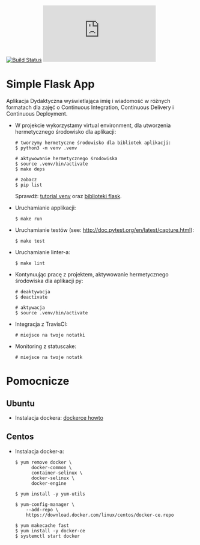   [![Build Status](https://travis-ci.com/kamilaolech/se_hello_printer_app.svg?branch=master)](https://travis-ci.com/kamilaolech/se_hello_printer_app)   [![Build Status](https://app.statuscake.com/button/index.php?Track=5902161&Days=1&Design=4)](https://statuscake.com)

# Simple Flask App

Aplikacja Dydaktyczna wyświetlająca imię i wiadomość w różnych formatach dla zajęć
o Continuous Integration, Continuous Delivery i Continuous Deployment.

- W projekcie wykorzystamy virtual environment, dla utworzenia hermetycznego środowisko dla aplikacji:

  ```
  # tworzymy hermetyczne środowisko dla bibliotek aplikacji:
  $ python3 -m venv .venv

  # aktywowanie hermetycznego środowiska
  $ source .venv/bin/activate
  $ make deps

  # zobacz
  $ pip list
  ```

  Sprawdź: [tutorial venv](https://docs.python.org/3/tutorial/venv.html) oraz [biblioteki flask](http://flask.pocoo.org).

- Uruchamianie applikacji:

  ```
  $ make run
  ```

- Uruchamianie testów (see: http://doc.pytest.org/en/latest/capture.html):

  ```
  $ make test
  ```

- Uruchamianie linter-a:

    ```
  $ make lint
    ```

- Kontynuując pracę z projektem, aktywowanie hermetycznego środowiska dla aplikacji py:

  ```
  # deaktywacja
  $ deactivate
  ```

  ```
  # aktywacja
  $ source .venv/bin/activate
  ```

- Integracja z TravisCI:

  ```
  # miejsce na twoje notatki
  ```

- Monitoring z statuscake:

    ```
  # miejsce na twoje notatk
    ```

# Pomocnicze

## Ubuntu

- Instalacja dockera: [dockerce howto](https://docs.docker.com/install/linux/docker-ce/ubuntu/)

## Centos

- Instalacja docker-a:

  ```
  $ yum remove docker \
        docker-common \
        container-selinux \
        docker-selinux \
        docker-engine

  $ yum install -y yum-utils

  $ yum-config-manager \
      --add-repo \
      https://download.docker.com/linux/centos/docker-ce.repo

  $ yum makecache fast
  $ yum install -y docker-ce
  $ systemctl start docker
  ```
